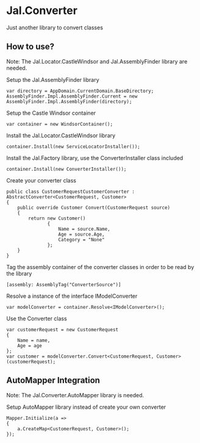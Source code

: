 # Jal.Converter
Just another library to convert classes

## How to use?

Note: The Jal.Locator.CastleWindsor and Jal.AssemblyFinder library are needed.

Setup the Jal.AssemblyFinder library

	var directory = AppDomain.CurrentDomain.BaseDirectory;
	AssemblyFinder.Impl.AssemblyFinder.Current = new AssemblyFinder.Impl.AssemblyFinder(directory);
	
Setup the Castle Windsor container

	var container = new WindsorContainer();

Install the Jal.Locator.CastleWindsor library

	container.Install(new ServiceLocatorInstaller());

Install the Jal.Factory library, use the ConverterInstaller class included

	container.Install(new ConverterInstaller());

Create your converter class

	public class CustomerRequestCustomerConverter : AbstractConverter<CustomerRequest, Customer>
	{
		public override Customer Convert(CustomerRequest source)
		{
			return new Customer()
				   {
					   Name = source.Name,
					   Age = source.Age,
					   Category = "None"
				   };
		}
	}
	
Tag the assembly container of the converter classes in order to be read by the library

	[assembly: AssemblyTag("ConverterSource")]

Resolve a instance of the interface IModelConverter

	var modelConverter = container.Resolve<IModelConverter>();

Use the Converter class

	var customerRequest = new CustomerRequest
	{
		Name = name,
		Age = age
	};
    var customer = modelConverter.Convert<CustomerRequest, Customer>(customerRequest);
	
## AutoMapper Integration

Note: The Jal.Converter.AutoMapper library is needed.

Setup AutoMapper library instead of create your own converter

	Mapper.Initialize(a =>
	{
		a.CreateMap<CustomerRequest, Customer>();
	});
